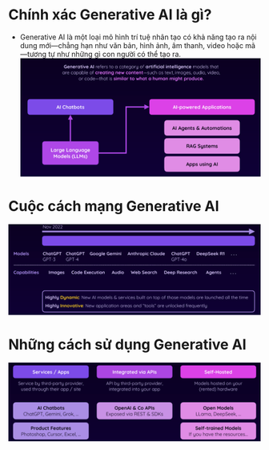 # Chính xác Generative AI là gì?

- Generative AI là một loại mô hình trí tuệ nhân tạo
có khả năng tạo ra nội dung mới—chẳng hạn như văn bản, hình ảnh, âm thanh, video hoặc mã—tương tự như những gì con người có thể tạo ra.![alt text](images/image.png)

# Cuộc cách mạng Generative AI

![alt text](image.png)

# Những cách sử dụng Generative AI

![alt text](image-1.png)
